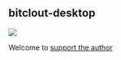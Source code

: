 ## bitclout-desktop

![](https://i.ibb.co/G2B9G8r/bitcloutbar.gif)

Welcome to [support the author](https://bitclout.com/u/elonlai "support the author")